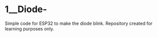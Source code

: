 # 1__Diode-
Simple code for ESP32 to make the diode blink. Repository created for learning purposes only. 
